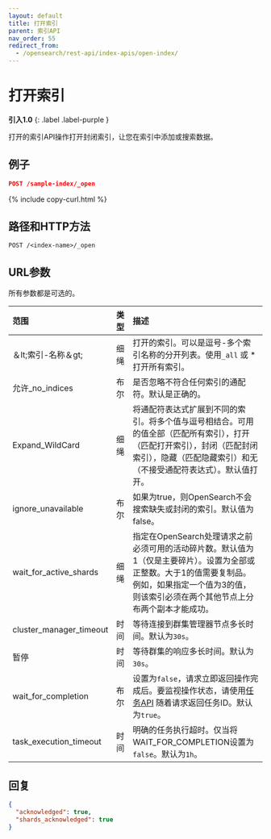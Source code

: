 ```yaml
---
layout: default
title: 打开索引
parent: 索引API
nav_order: 55
redirect_from:
  - /opensearch/rest-api/index-apis/open-index/
---
```


# 打开索引
**引入1.0**
{: .label .label-purple }

打开的索引API操作打开封闭索引，让您在索引中添加或搜索数据。

## 例子

```json
POST /sample-index/_open
```
{% include copy-curl.html %}

## 路径和HTTP方法

```
POST /<index-name>/_open
```

## URL参数

所有参数都是可选的。

范围| 类型| 描述
:--- | :--- | :---
＆lt;索引-名称＆gt;| 细绳| 打开的索引。可以是逗号-多个索引名称的分开列表。使用`_all` 或 *打开所有索引。
允许_no_indices| 布尔| 是否忽略不符合任何索引的通配符。默认是正确的。
Expand_WildCard| 细绳| 将通配符表达式扩展到不同的索引。将多个值与逗号相结合。可用的值全部（匹配所有索引），打开（匹配打开索引），封闭（匹配封闭索引），隐藏（匹配隐藏索引）和无（不接受通配符表达式）。默认值打开。
ignore_unavailable| 布尔| 如果为true，则OpenSearch不会搜索缺失或封闭的索引。默认值为false。
wait_for_active_shards| 细绳| 指定在OpenSearch处理请求之前必须可用的活动碎片数。默认值为1（仅是主要碎片）。设置为全部或正整数。大于1的值需要复制品。例如，如果指定一个值为3的值，则该索引必须在两个其他节点上分布两个副本才能成功。
cluster_manager_timeout| 时间| 等待连接到群集管理器节点多长时间。默认为`30s`。
暂停| 时间| 等待群集的响应多长时间。默认为`30s`。
wait_for_completion| 布尔| 设置为`false`，请求立即返回操作完成后。要监视操作状态，请使用[任务API]({{site.url}}{{site.baseurl}}/api-reference/tasks/) 随着请求返回任务ID。默认为`true`。
task_execution_timeout| 时间| 明确的任务执行超时。仅当将WAIT_FOR_COMPLETION设置为`false`。默认为`1h`。


## 回复
```json
{
  "acknowledged": true,
  "shards_acknowledged": true
}
```

